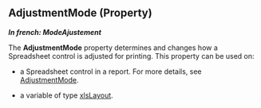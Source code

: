 
## AdjustmentMode (Property)

***In french: ModeAjustement***
	



<a name="XUse"></a>
<a name="Use"></a>
<a name="description"></a>
The **AdjustmentMode** property determines and changes how a Spreadsheet control is adjusted for printing. This property can be used on:

- a Spreadsheet control in a report. For more details, see [AdjustmentMode](../Proprietes/1000021790.md).

- a variable of type [xlsLayout](../WDLang5/1000023139.md).




